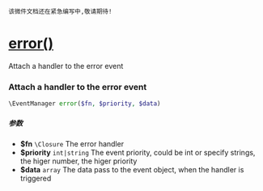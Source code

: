     该微件文档还在紧急编写中,敬请期待!
[error()](http://twinh.github.io/widget/api/error)
==================================================

Attach a handler to the error event

### Attach a handler to the error event
```php
\EventManager error($fn, $priority, $data)
```

##### 参数
* **$fn** `\Closure` The error handler
* **$priority** `int|string` The event priority, could be int or specify strings, the higer number, the higer priority
* **$data** `array` The data pass to the event object, when the handler is triggered

